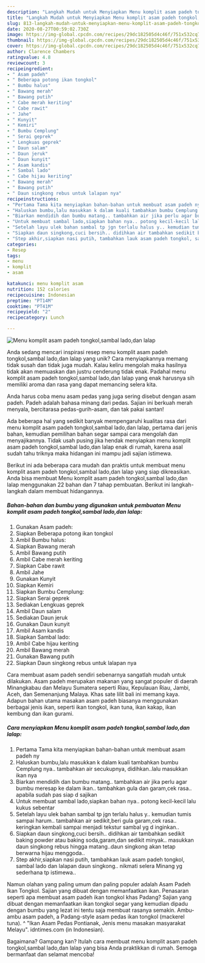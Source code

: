 ```yaml
---
description: "Langkah Mudah untuk Menyiapkan Menu komplit asam padeh tongkol,sambal lado,dan lalap, Menggugah Selera"
title: "Langkah Mudah untuk Menyiapkan Menu komplit asam padeh tongkol,sambal lado,dan lalap, Menggugah Selera"
slug: 813-langkah-mudah-untuk-menyiapkan-menu-komplit-asam-padeh-tongkol-sambal-lado-dan-lalap-menggugah-selera
date: 2020-08-27T00:59:02.730Z
image: https://img-global.cpcdn.com/recipes/29dc182505d4c46f/751x532cq70/menu-komplit-asam-padeh-tongkolsambal-ladodan-lalap-foto-resep-utama.jpg
thumbnail: https://img-global.cpcdn.com/recipes/29dc182505d4c46f/751x532cq70/menu-komplit-asam-padeh-tongkolsambal-ladodan-lalap-foto-resep-utama.jpg
cover: https://img-global.cpcdn.com/recipes/29dc182505d4c46f/751x532cq70/menu-komplit-asam-padeh-tongkolsambal-ladodan-lalap-foto-resep-utama.jpg
author: Clarence Chambers
ratingvalue: 4.8
reviewcount: 3
recipeingredient:
- " Asam padeh"
- " Beberapa potong ikan tongkol"
- " Bumbu halus"
- " Bawang merah"
- " Bawang putih"
- " Cabe merah keriting"
- " Cabe rawit"
- " Jahe"
- " Kunyit"
- " Kemiri"
- " Bumbu Cemplung"
- " Serai geprek"
- " Lengkuas geprek"
- " Daun salam"
- " Daun jeruk"
- " Daun kunyit"
- " Asam kandis"
- " Sambal lado"
- " Cabe hijau keriting"
- " Bawang merah"
- " Bawang putih"
- " Daun singkong rebus untuk lalapan nya"
recipeinstructions:
- "Pertama Tama kita menyiapkan bahan-bahan untuk membuat asam padeh ny"
- "Haluskan bumbu,lalu masukkan k dalam kuali tambahkan bumbu Cemplung nya.. tambahkan air secukupnya, didihkan..lalu masukkan ikan nya"
- "Biarkan mendidih dan bumbu matang.. tambahkan air jika perlu agar bumbu meresap ke dalam ikan.. tambahkan gula dan garam,cek rasa.. apabila sudah pas siap d sajikan"
- "Untuk membuat sambal lado,siapkan bahan nya.. potong kecil-kecil lalu kukus sebentar"
- "Setelah layu ulek bahan sambal tp jgn terlalu halus y.. kemudian tumis sampai harum.. tambahkan air sedikit,beri gula garam,cek rasa.. keringkan kembali sampai menjadi tekstur sambal yg d inginkan.."
- "Siapkan daun singkong,cuci bersih.. didihkan air tambahkan sedikit baking powder atau baking soda,garam,dan sedikit minyak.. masukkan daun singkong rebus hingga matang..daun singkong akan tetap berwarna hijau menggoda.."
- "Step akhir,siapkan nasi putih, tambahkan lauk asam padeh tongkol, sambal lado dan lalapan daun singkong.. nikmati selera Minang yg sederhana tp istimewa.."
categories:
- Resep
tags:
- menu
- komplit
- asam

katakunci: menu komplit asam 
nutrition: 152 calories
recipecuisine: Indonesian
preptime: "PT14M"
cooktime: "PT41M"
recipeyield: "2"
recipecategory: Lunch

---
```



![Menu komplit asam padeh tongkol,sambal lado,dan lalap](https://img-global.cpcdn.com/recipes/29dc182505d4c46f/751x532cq70/menu-komplit-asam-padeh-tongkolsambal-ladodan-lalap-foto-resep-utama.jpg)

Anda sedang mencari inspirasi resep menu komplit asam padeh tongkol,sambal lado,dan lalap yang unik? Cara menyiapkannya memang tidak susah dan tidak juga mudah. Kalau keliru mengolah maka hasilnya tidak akan memuaskan dan justru cenderung tidak enak. Padahal menu komplit asam padeh tongkol,sambal lado,dan lalap yang enak harusnya sih memiliki aroma dan rasa yang dapat memancing selera kita.

Anda harus coba menu asam pedas yang juga sering disebut dengan asam padeh. Padeh adalah bahasa minang dari pedas. Sajian ini berkuah merah menyala, bercitarasa pedas-gurih-asam, dan tak pakai santan!

Ada beberapa hal yang sedikit banyak mempengaruhi kualitas rasa dari menu komplit asam padeh tongkol,sambal lado,dan lalap, pertama dari jenis bahan, kemudian pemilihan bahan segar sampai cara mengolah dan menyajikannya. Tidak usah pusing jika hendak menyiapkan menu komplit asam padeh tongkol,sambal lado,dan lalap enak di rumah, karena asal sudah tahu triknya maka hidangan ini mampu jadi sajian istimewa.


Berikut ini ada beberapa cara mudah dan praktis untuk membuat menu komplit asam padeh tongkol,sambal lado,dan lalap yang siap dikreasikan. Anda bisa membuat Menu komplit asam padeh tongkol,sambal lado,dan lalap menggunakan 22 bahan dan 7 tahap pembuatan. Berikut ini langkah-langkah dalam membuat hidangannya.

<!--inarticleads1-->

##### Bahan-bahan dan bumbu yang digunakan untuk pembuatan Menu komplit asam padeh tongkol,sambal lado,dan lalap:

1. Gunakan  Asam padeh:
1. Siapkan  Beberapa potong ikan tongkol
1. Ambil  Bumbu halus:
1. Siapkan  Bawang merah
1. Ambil  Bawang putih
1. Ambil  Cabe merah keriting
1. Siapkan  Cabe rawit
1. Ambil  Jahe
1. Gunakan  Kunyit
1. Siapkan  Kemiri
1. Siapkan  Bumbu Cemplung:
1. Siapkan  Serai geprek
1. Sediakan  Lengkuas geprek
1. Ambil  Daun salam
1. Sediakan  Daun jeruk
1. Gunakan  Daun kunyit
1. Ambil  Asam kandis
1. Siapkan  Sambal lado:
1. Ambil  Cabe hijau keriting
1. Ambil  Bawang merah
1. Gunakan  Bawang putih
1. Siapkan  Daun singkong rebus untuk lalapan nya


Cara membuat asam padeh sendiri sebenarnya sangatlah mudah untuk dilakukan. Asam padeh merupakan makanan yang sangat populer di daerah Minangkabau dan Melayu Sumatera seperti Riau, Kepulauan Riau, Jambi, Aceh, dan Semenanjung Malaya. Khas sate lilit bali ini memang kaya. Adapun bahan utama masakan asam padeh biasanya menggunakan berbagai jenis ikan, seperti ikan tongkol, ikan tuna, ikan kakap, ikan kembung dan ikan gurami. 

<!--inarticleads2-->

##### Cara menyiapkan Menu komplit asam padeh tongkol,sambal lado,dan lalap:

1. Pertama Tama kita menyiapkan bahan-bahan untuk membuat asam padeh ny
1. Haluskan bumbu,lalu masukkan k dalam kuali tambahkan bumbu Cemplung nya.. tambahkan air secukupnya, didihkan..lalu masukkan ikan nya
1. Biarkan mendidih dan bumbu matang.. tambahkan air jika perlu agar bumbu meresap ke dalam ikan.. tambahkan gula dan garam,cek rasa.. apabila sudah pas siap d sajikan
1. Untuk membuat sambal lado,siapkan bahan nya.. potong kecil-kecil lalu kukus sebentar
1. Setelah layu ulek bahan sambal tp jgn terlalu halus y.. kemudian tumis sampai harum.. tambahkan air sedikit,beri gula garam,cek rasa.. keringkan kembali sampai menjadi tekstur sambal yg d inginkan..
1. Siapkan daun singkong,cuci bersih.. didihkan air tambahkan sedikit baking powder atau baking soda,garam,dan sedikit minyak.. masukkan daun singkong rebus hingga matang..daun singkong akan tetap berwarna hijau menggoda..
1. Step akhir,siapkan nasi putih, tambahkan lauk asam padeh tongkol, sambal lado dan lalapan daun singkong.. nikmati selera Minang yg sederhana tp istimewa..


Namun olahan yang paling umum dan paling populer adalah Asam Padeh Ikan Tongkol. Sajian yang dibuat dengan memanfaatkan ikan. Penasaran seperti apa membuat asam padeh ikan tongkol khas Padang? Sajian yang dibuat dengan memanfaatkan ikan tongkol segar yang kemudian dipadu dengan bumbu yang lezat ini tentu saja membuat rasanya semakin. Ambu-ambu asam padeh, a Padang-style asam pedas ikan tongkol (mackerel tuna). ^ &#34;Ikan Asam Pedas Pontianak, Jenis menu masakan masyarakat Melayu&#34;. idntimes.com (in Indonesian). 

Bagaimana? Gampang kan? Itulah cara membuat menu komplit asam padeh tongkol,sambal lado,dan lalap yang bisa Anda praktikkan di rumah. Semoga bermanfaat dan selamat mencoba!
